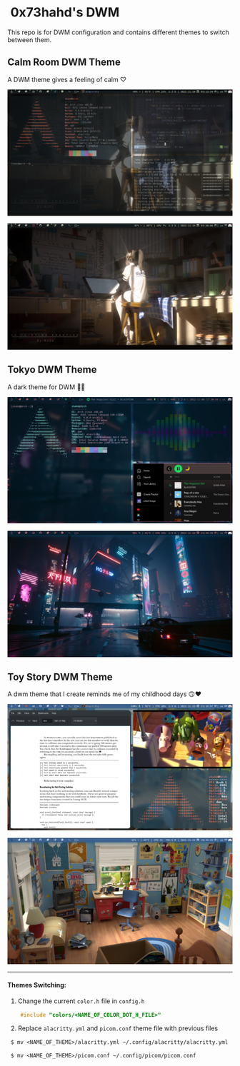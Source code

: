 # ⁩ 0x73hahd's DWM 

This repo is for DWM configuration and contains different themes to switch between them.

## Calm Room DWM Theme
A DWM theme gives a feeling of calm ♡⁩ 

![](screenshots/dwm-calm-room-theme.png)

![](screenshots/calm-room-dwm-bar.png)

## Tokyo DWM Theme
A dark theme for DWM 🌃🌆

![](screenshots/dwm.png)

![](screenshots/tokyo-dwm-bar.png)

## Toy Story DWM Theme
A dwm theme that I create reminds me of my childhood days 🙃❤

![](screenshots/dwm-toy-story-theme.png)

![](screenshots/toy-story-dwm-bar.png)

---

#### Themes Switching:

1. Change the current `color.h` file in `config.h`
```c
    #include "colors/<NAME_OF_COLOR_DOT_H_FILE>"
```

2. Replace `alacritty.yml` and `picom.conf` theme file with previous files

```
 $ mv <NAME_OF_THEME>/alacritty.yml ~/.config/alacritty/alacritty.yml 
```

```
 $ mv <NAME_OF_THEME>/picom.conf ~/.config/picom/picom.conf
```

